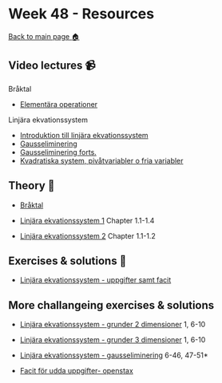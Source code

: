 # Week 48 - Resources

[Back to main page :house:](https://github.com/aleylani/Linear-algebra)

## Video lectures :video_camera:


Bråktal

- [Elementära operationer](https://www.youtube.com/watch?v=e30CHWA1m7A)


Linjära ekvationssystem

- [Introduktion till linjära ekvationssystem](https://www.youtube.com/watch?v=DOZT-WwymUA)
- [Gausseliminering](https://www.youtube.com/watch?v=8Z0_3HiojrA)
- [Gausseliminering forts.](https://www.youtube.com/watch?v=eFnTIzjOKTA)
- [Kvadratiska system, pivåtvariabler o fria variabler](https://www.youtube.com/watch?v=EcjkJuchtdA)



## Theory :book:

- [Bråktal](http://wiki.math.se/wikis/forberedandematte1/index.php/1.2_Br%C3%A5kr%C3%A4kning)

- [Linjära ekvationssystem 1](https://math.libretexts.org/Bookshelves/Linear_Algebra/A_First_Course_in_Linear_Algebra_(Kuttler)/01%3A_Systems_of_Equations) Chapter 1.1-1.4
- [Linjära ekvationssystem 2](https://math.libretexts.org/Bookshelves/Linear_Algebra/Interactive_Linear_Algebra_(Margalit_and_Rabinoff)/01%3A_Systems_of_Linear_Equations-_Algebra) Chapter 1.1-1.2

## Exercises & solutions :running:

- [Linjära ekvationssystem - uppgifter samt facit](https://github.com/aleylani/Linear-Algebra/blob/main/exercises/linj%C3%A4ra%20ekvationssystem%20-%20%C3%B6vningsuppgifter%20och%20svar.pdf)

## More challangeing exercises & solutions

- [Linjära ekvationssystem - grunder 2 dimensioner](https://openstax.org/books/college-algebra-2e/pages/7-1-systems-of-linear-equations-two-variables) 1, 6-10
- [Linjära ekvationssystem - grunder 3 dimensioner](https://openstax.org/books/college-algebra-2e/pages/7-2-systems-of-linear-equations-three-variables) 1, 6-10
- [Linjära ekvationssystem - gausseliminering](https://openstax.org/books/college-algebra-2e/pages/7-6-solving-systems-with-gaussian-elimination) 6-46, 47-51*



- [Facit för udda uppgifter- openstax](https://openstax.org/books/college-algebra-2e/pages/chapter-7)


